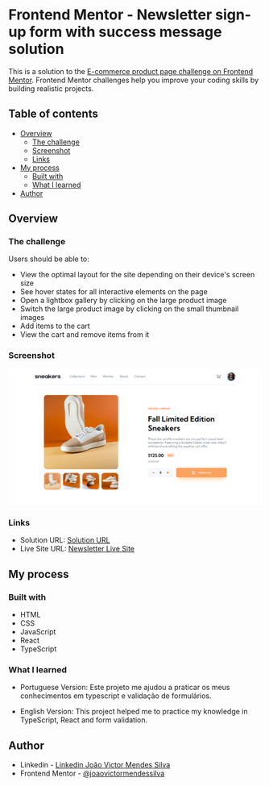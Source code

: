 # Frontend Mentor - Newsletter sign-up form with success message solution

This is a solution to the [E-commerce product page challenge on Frontend Mentor](https://www.frontendmentor.io/challenges/ecommerce-product-page-UPsZ9MJp6). Frontend Mentor challenges help you improve your coding skills by building realistic projects. 

## Table of contents

- [Overview](#overview)
  - [The challenge](#the-challenge)
  - [Screenshot](#screenshot)
  - [Links](#links)
- [My process](#my-process)
  - [Built with](#built-with)
  - [What I learned](#what-i-learned)
- [Author](#author)

## Overview

### The challenge

Users should be able to:

- View the optimal layout for the site depending on their device's screen size
- See hover states for all interactive elements on the page
- Open a lightbox gallery by clicking on the large product image
- Switch the large product image by clicking on the small thumbnail images
- Add items to the cart
- View the cart and remove items from it

### Screenshot

![Desktop Pewiew](./src/assets/print.png)

### Links

- Solution URL: [Solution URL](https://www.frontendmentor.io/solutions/responsive-ecommerce-product-page-using-react-typescript-3sqEcrcwOV)
- Live Site URL: [Newsletter Live Site](https://ecommerce-product-page-h6edu0rjo-joaovictormendessilva.vercel.app/)

## My process

### Built with

- HTML
- CSS
- JavaScript
- React
- TypeScript


### What I learned

- Portuguese Version:
  Este projeto me ajudou a praticar os meus conhecimentos em typescript e validação de formulários.

- English Version:
  This project helped me to practice my knowledge in TypeScript, React and form validation.

## Author

- Linkedin - [Linkedin João Victor Mendes Silva](https://www.linkedin.com/in/joaovictormendessilva/)
- Frontend Mentor - [@joaovictormendessilva](https://www.frontendmentor.io/profile/joaovictormendessilva)
